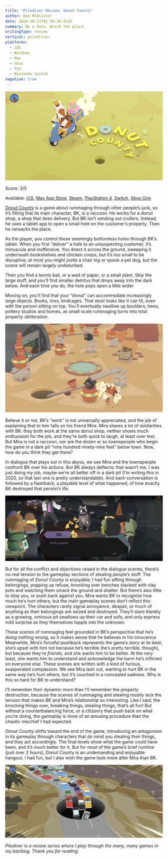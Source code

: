 ```yaml
---
title: "Pilediver Review: Donut County"
author: Dan McAlister
date: 2020-10-11T01:56:28.614Z
summary: Be a hole. Wreck the place.
writingType: review
vertical: piledriver
platforms:
  - iOS
  - Windows
  - Mac
  - Xbox
  - PS4
  - Nintendo Switch
negative: true
---
```

![A bird on a motor scooter looking at a small hole in the ground. The words "Donut County" arc across the image.](/static/img/54d83d8c-4acd-4e1e-a057-0a9701ddd539.webp)

Score: 3/5

Available: [iOS](https://apps.apple.com/us/app/donut-county/id1292099839), [Mac App Store](https://itunes.apple.com/us/app/donut-county/id1405347356?mt=12), [Steam](https://store.steampowered.com/app/702670/Donut_County/), [PlayStation 4](https://store.playstation.com/en-us/product/UP2470-CUSA10062_00-DONUTSIEA0000000), [Switch](https://www.nintendo.com/games/detail/donut-county-switch/), [Xbox One](https://www.microsoft.com/en-us/p/donut-county/9n6v2181ghlm?activetab=pivot:overviewtab)

*[Donut County](http://donutcounty.com/)* is a game about rummaging through other people’s junk, so it’s fitting that its main character, BK, is a raccoon. He works for a donut shop, a shop that does delivery. But BK isn’t sending out crullers. Instead, he uses a tablet app to open a small hole on the customer’s property. Then he ransacks the place. 

As the player, you control these seemingly bottomless holes through BK’s tablet. When you first “deliver” a hole to an unsuspecting customer, it’s minuscule and inoffensive. You direct it across the ground, sweeping it underneath bookshelves and chicken coops, but it’s too small to be disruptive; at most you might jostle a chair leg or spook a pet dog, but the scene will remain largely undisturbed. 

Then you find a tennis ball, or a wad of paper, or a small plant. Skip the large stuff, and you’ll find smaller detritus that drops away into the dark below. And each time you do, the hole pops open a little wider. 

Moving on, you’ll find that your “donut” can accommodate increasingly large objects. Books, tires, birdcages. That stool looks like it can fit, even with the person sitting on top. You’ll eventually swallow up boulders, trees, pottery studios and homes, as small scale rummaging turns into total property obliteration. 

![A hole growing bigger, knocking over tables and smashing pots.](/static/img/e8d540eb-d760-43dc-b04a-27f3461a58f1.webp)

Believe it or not, BK’s “work” is not universally appreciated, and the job of explaining that to him falls on his friend Mira. Mira shares a lot of similarities with BK: they both work at the same donut shop, neither shows much enthusiasm for the job, and they’re both quick to laugh, at least over text. But Mira is not a raccoon, nor are the dozen or so townspeople who begin the game in a dark pit “nine hundred ninety-nine feet” below town. Now, how do you think they get there?

In dialogue that plays out in this abyss, we see Mira and the townspeople confront BK over his actions. But BK always deflects: that wasn’t me, I was just doing my job, maybe we’re all better off in a dark pit (I’m writing this in 2020, so that last one is pretty understandable). And each conversation is followed by a flashback, a playable level of what happened, of how exactly BK destroyed that person’s life. 

![BK surrounded by the townspeople. BK says "I'M the victim!!!"](/static/img/3ebf36f9-f6b9-427a-87c1-4a45300bb048.webp)

But for all the conflict and objections raised in the dialogue scenes, there’s no real tension to the gameplay sections of stealing people’s stuff. The rummaging of *Donut County* is enjoyable; I had fun sifting through belongings, popping up refuse, knocking over benches stacked with clay pots and watching them smack the ground and shatter. But there’s also little to stop you, or push back against you. Mira wants BK to recognize how much he’s hurt others, but the main gameplay scenes don’t reflect this viewpoint. The characters rarely signal annoyance, despair, or much of anything as their belongings are seized and destroyed. They’ll stare blankly as a growing, ominous pit swallows up their car and sofa, and only express mild surprise as they themselves topple into the unknown.

These scenes of rummaging feel grounded in BK’s perspective that he’s *doing nothing wrong,* so it makes sense that he believes in his innocence. Meanwhile, Mira’s forceful pushback represents the game’s story at its best; she’s upset with him not because he’s terrible (he’s pretty terrible, though), but because they’re *friends,* and she wants him to be better. At the very least, she wants him to understand and acknowledge the harm he’s inflicted on everyone else. These scenes are written with a kind of furious, exasperated compassion. We see Mira lash out, wanting to hurt BK in the same way he’s hurt others, but it’s couched in a concealed sadness. Why is this so hard for BK to understand?

I’ll remember their dynamic more than I’ll remember the property destruction, because the scenes of rummaging and stealing mostly lack the tension that makes BK and Mira’s relationship so interesting. Like I said, the knocking things over, breaking things, stealing things, that’s all fun! But without a counterbalancing force, or a citizenry that push back on what you’re doing, the gameplay is more of an amusing procedure than the chaotic mischief I had expected. 

*Donut County* shifts toward the end of the game, introducing an antagonism in its gameplay through characters that *do* mind you stealing their things, and they act accordingly. The final levels show what the game could have been, and it’s much better for it. But for most of the game’s brief runtime (just over 2 hours), *Donut County* is an undemanding and enjoyable hangout. I had fun, but I also wish the game took more after Mira than BK. 

![Cars drive off of a backed up highway and into a massive hole.](/static/img/8d3cf986-d06c-4b1c-a9ff-b98384004a71.webp)

*Pilediver is a review series where I play through the many, many games in my backlog. Thank you for reading.*
